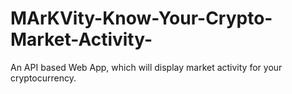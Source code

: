 # MArKVity-Know-Your-Crypto-Market-Activity-
An API based Web App, which will display market activity for your cryptocurrency.
